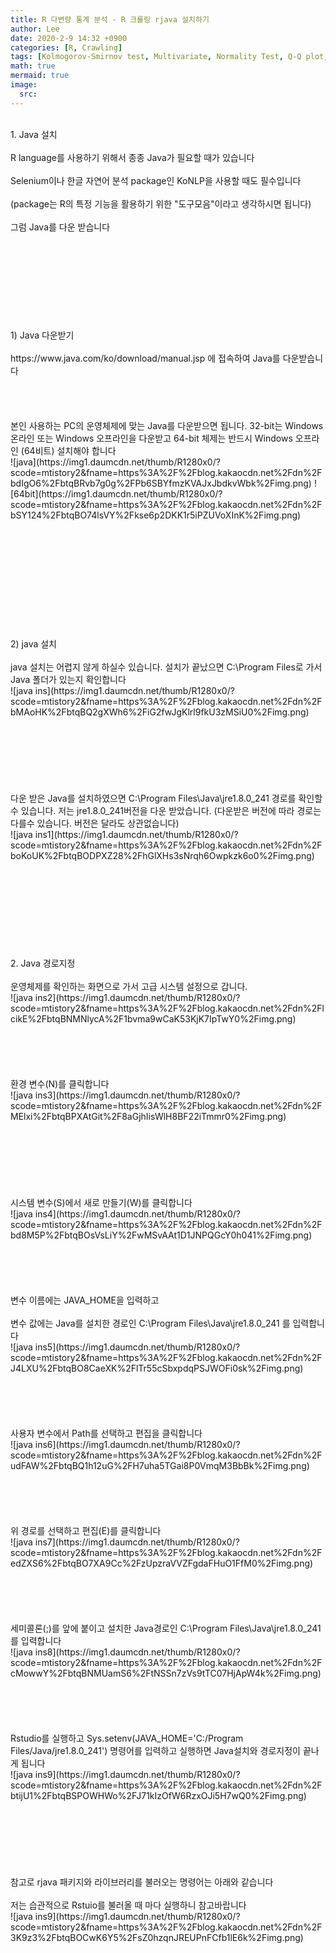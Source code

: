 ```yaml
---
title: R 다변량 통계 분석 - R 크롤링 rjava 설치하기
author: Lee
date: 2020-2-9 14:32 +0900
categories: [R, Crawling]
tags: [Kolmogorov-Smirnov test, Multivariate, Normality Test, Q-Q plot, qqplotr, Shapiro-Wilk test, 다변량, 다변량 통계, 일변량, 정규성 검정]
math: true
mermaid: true
image:
  src: 
---
```

<br>
1. Java 설치<br>
<br>
R language를 사용하기 위해서 종종 Java가 필요할 때가 있습니다<br>
<br>
Selenium이나 한글 자연어 분석 package인 KoNLP을 사용할 때도 필수입니다<br>
<br>
(package는 R의 특정 기능을 활용하기 위한 "도구모음"이라고 생각하시면 됩니다)<br>
<br>
그럼 Java를 다운 받습니다<br>
<br>
 <br>
<br>
 <br>
<br>
 <br>
<br>
 <br>
<br>
1) Java 다운받기<br>
<br>
https://www.java.com/ko/download/manual.jsp 에 접속하여 Java를 다운받습니다<br>
<br>
<br>
 <br>
<br>
본인 사용하는 PC의 운영체제에 맞는 Java를 다운받으면 됩니다.  32-bit는 Windows 온라인 또는 Windows 오프라인을 다운받고 64-bit 체제는 반드시 Windows 오프라인 (64비트) 설치해야 합니다<br>
![java](https://img1.daumcdn.net/thumb/R1280x0/?scode=mtistory2&fname=https%3A%2F%2Fblog.kakaocdn.net%2Fdn%2FbdIgO6%2FbtqBRvb7g0g%2FPb6SBYfmzKVAJxJbdkvWbk%2Fimg.png)
![64bit](https://img1.daumcdn.net/thumb/R1280x0/?scode=mtistory2&fname=https%3A%2F%2Fblog.kakaocdn.net%2Fdn%2FbSY124%2FbtqBO74lsVY%2Fkse6p2DKK1r5iPZUVoXInK%2Fimg.png)
<br>
 <br>
<br>
 <br>
<br>
<br>
 <br>
<br>
 <br>
<br>
 <br>
<br>
2) java 설치<br>
<br>
java 설치는 어렵지 않게 하실수 있습니다. 설치가 끝났으면 C:\Program Files로 가서 Java 폴더가 있는지 확인합니다<br>
![java ins](https://img1.daumcdn.net/thumb/R1280x0/?scode=mtistory2&fname=https%3A%2F%2Fblog.kakaocdn.net%2Fdn%2FbMAoHK%2FbtqBQ2gXWh6%2FiG2fwJgKlrl9fkU3zMSiU0%2Fimg.png)
<br>
<br>
 <br>
<br>
 <br>
<br>
 <br>
<br>
다운 받은 Java를 설치하였으면 C:\Program Files\Java\jre1.8.0_241 경로를 확인할 수 있습니다. 저는 jre1.8.0_241버전을 다운 받았습니다. (다운받은 버전에 따라 경로는 다를수 있습니다. 버전은 달라도 상관없습니다) <br>
![java ins1](https://img1.daumcdn.net/thumb/R1280x0/?scode=mtistory2&fname=https%3A%2F%2Fblog.kakaocdn.net%2Fdn%2FboKoUK%2FbtqBODPXZ28%2FhGlXHs3sNrqh6Owpkzk6o0%2Fimg.png)
<br>
<br>
 <br>
<br>
 <br>
<br>
 <br>
<br>
 <br>
<br>
2. Java 경로지정<br>
<br>
운영체제를 확인하는 화면으로 가서 고급 시스템 설정으로 갑니다.<br>
![java ins2](https://img1.daumcdn.net/thumb/R1280x0/?scode=mtistory2&fname=https%3A%2F%2Fblog.kakaocdn.net%2Fdn%2FlcikE%2FbtqBNMNlycA%2F1bvma9wCaK53KjK7IpTwY0%2Fimg.png)
<br>
<br>
 <br>
<br>
 <br>
<br>
환경 변수(N)를 클릭합니다<br>
![java ins3](https://img1.daumcdn.net/thumb/R1280x0/?scode=mtistory2&fname=https%3A%2F%2Fblog.kakaocdn.net%2Fdn%2FMElxi%2FbtqBPXAtGit%2F8aGjhIisWlH8BF22iTmmr0%2Fimg.png)
<br>
<br>
 <br>
<br>
 <br>
<br>
 <br>
<br>
시스템 변수(S)에서 새로 만들기(W)를 클릭합니다<br>
![java ins4](https://img1.daumcdn.net/thumb/R1280x0/?scode=mtistory2&fname=https%3A%2F%2Fblog.kakaocdn.net%2Fdn%2Fbd8M5P%2FbtqBOsVsLiY%2FwMSvAAt1D1JNPQGcY0h041%2Fimg.png)
<br>
<br>
 <br>
<br>
 <br>
<br>
변수 이름에는 JAVA_HOME을 입력하고<br>
<br>
변수 값에는 Java를 설치한 경로인 C:\Program Files\Java\jre1.8.0_241 를 입력합니다<br>
![java ins5](https://img1.daumcdn.net/thumb/R1280x0/?scode=mtistory2&fname=https%3A%2F%2Fblog.kakaocdn.net%2Fdn%2FJ4LXU%2FbtqBO8CaeXK%2FlTr55cSbxpdqPSJWOFi0sk%2Fimg.png)
<br>
<br>
 <br>
<br>
 <br>
<br>
사용자 변수에서 Path를 선택하고 편집을 클릭합니다<br>
![java ins6](https://img1.daumcdn.net/thumb/R1280x0/?scode=mtistory2&fname=https%3A%2F%2Fblog.kakaocdn.net%2Fdn%2FudFAW%2FbtqBQ1h12uG%2FH7uha5TGai8P0VmqM3BbBk%2Fimg.png)
<br>
<br>
 <br>
<br>
 <br>
<br>
위 경로를 선택하고 편집(E)를 클릭합니다<br>
![java ins7](https://img1.daumcdn.net/thumb/R1280x0/?scode=mtistory2&fname=https%3A%2F%2Fblog.kakaocdn.net%2Fdn%2FedZXS6%2FbtqBO7XA9Cc%2FzUpzraVVZFgdaFHuO1FfM0%2Fimg.png)
<br>
<br>
 <br>
<br>
 <br>
<br>
세미콜론(;)를 앞에 붙이고 설치한 Java경로인 C:\Program Files\Java\jre1.8.0_241를 입력합니다<br>
![java ins8](https://img1.daumcdn.net/thumb/R1280x0/?scode=mtistory2&fname=https%3A%2F%2Fblog.kakaocdn.net%2Fdn%2FcMowwY%2FbtqBNMUamS6%2FtNSSn7zVs9tTC07HjApW4k%2Fimg.png)
<br>
<br>
 <br>
<br>
 <br>
<br>
Rstudio를 실행하고 Sys.setenv(JAVA_HOME='C:/Program Files/Java/jre1.8.0_241') 명령어를 입력하고 실행하면 Java설치와 경로지정이 끝나게 됩니다<br>
![java ins9](https://img1.daumcdn.net/thumb/R1280x0/?scode=mtistory2&fname=https%3A%2F%2Fblog.kakaocdn.net%2Fdn%2FbtijU1%2FbtqBSPOWHWo%2FJ71kIzOfW6RzxOJi5H7wQ0%2Fimg.png)
<br>
<br>
 <br>
<br>
 <br>
<br>
 <br>
<br>
참고로 rjava 패키지와 라이브러리를 불러오는 명령어는 아래와 같습니다<br>
<br>
저는 습관적으로 Rstuio를 불러올 때 마다 실행하니 참고바랍니다 <br>
![java ins9](https://img1.daumcdn.net/thumb/R1280x0/?scode=mtistory2&fname=https%3A%2F%2Fblog.kakaocdn.net%2Fdn%2F3K9z3%2FbtqBOCwK6Y5%2FsZ0hzqnJREUPnFCfb1lE6k%2Fimg.png)
<br>


 
